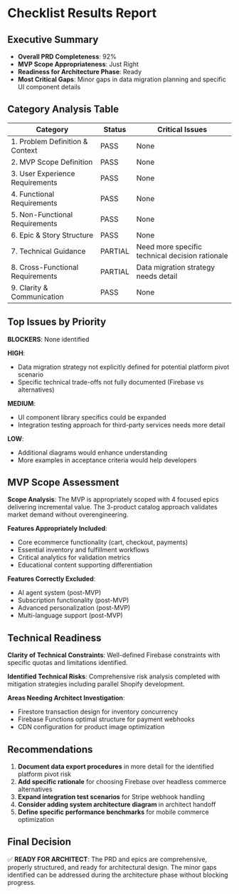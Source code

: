 # Checklist Results Report

## Executive Summary

- **Overall PRD Completeness**: 92%
- **MVP Scope Appropriateness**: Just Right
- **Readiness for Architecture Phase**: Ready
- **Most Critical Gaps**: Minor gaps in data migration planning and specific UI component details

## Category Analysis Table

| Category                         | Status  | Critical Issues |
| -------------------------------- | ------- | --------------- |
| 1. Problem Definition & Context  | PASS    | None            |
| 2. MVP Scope Definition          | PASS    | None            |
| 3. User Experience Requirements  | PASS    | None            |
| 4. Functional Requirements       | PASS    | None            |
| 5. Non-Functional Requirements   | PASS    | None            |
| 6. Epic & Story Structure        | PASS    | None            |
| 7. Technical Guidance            | PARTIAL | Need more specific technical decision rationale |
| 8. Cross-Functional Requirements | PARTIAL | Data migration strategy needs detail |
| 9. Clarity & Communication       | PASS    | None            |

## Top Issues by Priority

**BLOCKERS**: None identified

**HIGH**:
- Data migration strategy not explicitly defined for potential platform pivot scenario
- Specific technical trade-offs not fully documented (Firebase vs alternatives)

**MEDIUM**:
- UI component library specifics could be expanded
- Integration testing approach for third-party services needs more detail

**LOW**:
- Additional diagrams would enhance understanding
- More examples in acceptance criteria would help developers

## MVP Scope Assessment

**Scope Analysis**: The MVP is appropriately scoped with 4 focused epics delivering incremental value. The 3-product catalog approach validates market demand without overengineering.

**Features Appropriately Included**:
- Core ecommerce functionality (cart, checkout, payments)
- Essential inventory and fulfillment workflows
- Critical analytics for validation metrics
- Educational content supporting differentiation

**Features Correctly Excluded**:
- AI agent system (post-MVP)
- Subscription functionality (post-MVP)
- Advanced personalization (post-MVP)
- Multi-language support (post-MVP)

## Technical Readiness

**Clarity of Technical Constraints**: Well-defined Firebase constraints with specific quotas and limitations identified.

**Identified Technical Risks**: Comprehensive risk analysis completed with mitigation strategies including parallel Shopify development.

**Areas Needing Architect Investigation**:
- Firestore transaction design for inventory concurrency
- Firebase Functions optimal structure for payment webhooks
- CDN configuration for product image optimization

## Recommendations

1. **Document data export procedures** in more detail for the identified platform pivot risk
2. **Add specific rationale** for choosing Firebase over headless commerce alternatives
3. **Expand integration test scenarios** for Stripe webhook handling
4. **Consider adding system architecture diagram** in architect handoff
5. **Define specific performance benchmarks** for mobile commerce optimization

## Final Decision

✅ **READY FOR ARCHITECT**: The PRD and epics are comprehensive, properly structured, and ready for architectural design. The minor gaps identified can be addressed during the architecture phase without blocking progress.
